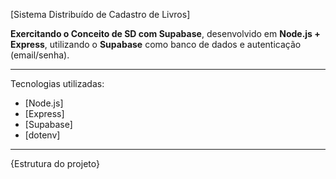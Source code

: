 [Sistema Distribuído de Cadastro de Livros]

**Exercitando o Conceito de SD com Supabase**, desenvolvido em **Node.js + Express**, utilizando o **Supabase** como banco de dados e autenticação (email/senha).

---

Tecnologias utilizadas:
- [Node.js]
- [Express]
- [Supabase]
- [dotenv]

---

{Estrutura do projeto}
